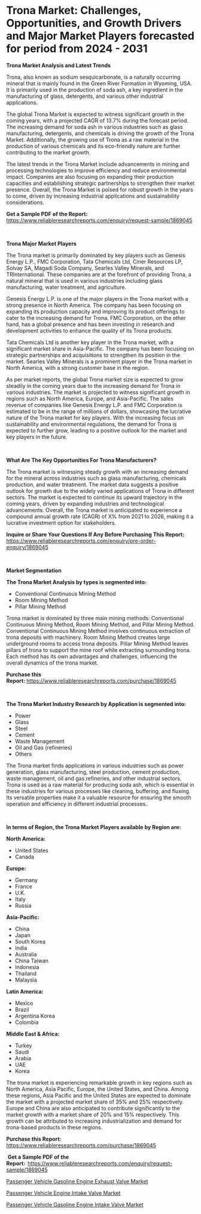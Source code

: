 <p><h1>Trona Market: Challenges, Opportunities, and Growth Drivers and Major Market Players forecasted for period from 2024 - 2031</h1></p><p><strong>Trona Market Analysis and Latest Trends</strong></p>
<p><p>Trona, also known as sodium sesquicarbonate, is a naturally occurring mineral that is mainly found in the Green River Formation in Wyoming, USA. It is primarily used in the production of soda ash, a key ingredient in the manufacturing of glass, detergents, and various other industrial applications.</p><p>The global Trona Market is expected to witness significant growth in the coming years, with a projected CAGR of 13.7% during the forecast period. The increasing demand for soda ash in various industries such as glass manufacturing, detergents, and chemicals is driving the growth of the Trona Market. Additionally, the growing use of Trona as a raw material in the production of various chemicals and its eco-friendly nature are further contributing to the market growth.</p><p>The latest trends in the Trona Market include advancements in mining and processing technologies to improve efficiency and reduce environmental impact. Companies are also focusing on expanding their production capacities and establishing strategic partnerships to strengthen their market presence. Overall, the Trona Market is poised for robust growth in the years to come, driven by increasing industrial applications and sustainability considerations.</p></p>
<p><strong>Get a Sample PDF of the Report:&nbsp;</strong> <a href="https://www.reliableresearchreports.com/enquiry/request-sample/1869045">https://www.reliableresearchreports.com/enquiry/request-sample/1869045</a></p>
<p>&nbsp;</p>
<p><strong>Trona Major Market Players</strong></p>
<p><p>The Trona market is primarily dominated by key players such as Genesis Energy L.P., FMC Corporation, Tata Chemicals Ltd, Ciner Resources LP, Solvay SA, Magadi Soda Company, Searles Valley Minerals, and TRInternational. These companies are at the forefront of providing Trona, a natural mineral that is used in various industries including glass manufacturing, water treatment, and agriculture.</p><p>Genesis Energy L.P. is one of the major players in the Trona market with a strong presence in North America. The company has been focusing on expanding its production capacity and improving its product offerings to cater to the increasing demand for Trona. FMC Corporation, on the other hand, has a global presence and has been investing in research and development activities to enhance the quality of its Trona products.</p><p>Tata Chemicals Ltd is another key player in the Trona market, with a significant market share in Asia-Pacific. The company has been focusing on strategic partnerships and acquisitions to strengthen its position in the market. Searles Valley Minerals is a prominent player in the Trona market in North America, with a strong customer base in the region.</p><p>As per market reports, the global Trona market size is expected to grow steadily in the coming years due to the increasing demand for Trona in various industries. The market is projected to witness significant growth in regions such as North America, Europe, and Asia-Pacific. The sales revenue of companies like Genesis Energy L.P. and FMC Corporation is estimated to be in the range of millions of dollars, showcasing the lucrative nature of the Trona market for key players. With the increasing focus on sustainability and environmental regulations, the demand for Trona is expected to further grow, leading to a positive outlook for the market and key players in the future.</p></p>
<p>&nbsp;</p>
<p><strong>What Are The Key Opportunities For Trona Manufacturers?</strong></p>
<p><p>The Trona market is witnessing steady growth with an increasing demand for the mineral across industries such as glass manufacturing, chemicals production, and water treatment. The market data suggests a positive outlook for growth due to the widely varied applications of Trona in different sectors. The market is expected to continue its upward trajectory in the coming years, driven by expanding industries and technological advancements. Overall, the Trona market is anticipated to experience a compound annual growth rate (CAGR) of X% from 2021 to 2026, making it a lucrative investment option for stakeholders.</p></p>
<p><strong>Inquire or Share Your Questions If Any Before Purchasing This Report:</strong> <a href="https://www.reliableresearchreports.com/enquiry/pre-order-enquiry/1869045">https://www.reliableresearchreports.com/enquiry/pre-order-enquiry/1869045</a></p>
<p>&nbsp;</p>
<p><strong>Market Segmentation</strong></p>
<p><strong>The Trona Market Analysis by types is segmented into:</strong></p>
<p><ul><li>Conventional Continuous Mining Method</li><li>Room Mining Method</li><li>Pillar Mining Method</li></ul></p>
<p><p>Trona market is dominated by three main mining methods: Conventional Continuous Mining Method, Room Mining Method, and Pillar Mining Method. Conventional Continuous Mining Method involves continuous extraction of trona deposits with machinery. Room Mining Method creates large underground rooms to access trona deposits. Pillar Mining Method leaves pillars of trona to support the mine roof while extracting surrounding trona. Each method has its own advantages and challenges, influencing the overall dynamics of the trona market.</p></p>
<p><strong>Purchase this Report:&nbsp;</strong><a href="https://www.reliableresearchreports.com/purchase/1869045">https://www.reliableresearchreports.com/purchase/1869045</a></p>
<p>&nbsp;</p>
<p><strong>The Trona Market Industry Research by Application is segmented into:</strong></p>
<p><ul><li>Power</li><li>Glass</li><li>Steel</li><li>Cement</li><li>Waste Management</li><li>Oil and Gas (refineries)</li><li>Others</li></ul></p>
<p><p>The Trona market finds applications in various industries such as power generation, glass manufacturing, steel production, cement production, waste management, oil and gas refineries, and other industrial sectors. Trona is used as a raw material for producing soda ash, which is essential in these industries for various processes like cleaning, buffering, and fluxing. Its versatile properties make it a valuable resource for ensuring the smooth operation and efficiency in different industrial processes.</p></p>
<p>&nbsp;</p>
<p><strong>In terms of Region, the Trona Market Players available by Region are:</strong></p>
<p>
    <p> <strong> North America: </strong>
        <ul>
            <li>United States</li>
            <li>Canada</li>
        </ul>
        </p> 
    <p> <strong> Europe: </strong>
        <ul>
            <li>Germany</li>
            <li>France</li>
            <li>U.K.</li>
            <li>Italy</li>
            <li>Russia</li>
        </ul>
        </p> 
    <p> <strong> Asia-Pacific: </strong>
        <ul>
            <li>China</li>
            <li>Japan</li>
            <li>South Korea</li>
            <li>India</li>
            <li>Australia</li>
            <li>China Taiwan</li>
            <li>Indonesia</li>
            <li>Thailand</li>
            <li>Malaysia</li>
        </ul>
        </p> 
    <p> <strong> Latin America: </strong>
        <ul>
            <li>Mexico</li>
            <li>Brazil</li>
            <li>Argentina Korea</li>
            <li>Colombia</li>
        </ul>
        </p> 
    <p> <strong> Middle East & Africa: </strong>
        <ul>
            <li>Turkey</li>
            <li>Saudi</li>
            <li>Arabia</li>
            <li>UAE</li>
            <li>Korea</li>
        </ul>
    </p>
    </p>
<p><p>The trona market is experiencing remarkable growth in key regions such as North America, Asia Pacific, Europe, the United States, and China. Among these regions, Asia Pacific and the United States are expected to dominate the market with a projected market share of 35% and 25% respectively. Europe and China are also anticipated to contribute significantly to the market growth with a market share of 20% and 15% respectively. This growth can be attributed to increasing industrialization and demand for trona-based products in these regions.</p></p>
<p><strong>Purchase this Report: </strong><a href="https://www.reliableresearchreports.com/purchase/1869045">https://www.reliableresearchreports.com/purchase/1869045</a></p>
<p>&nbsp;<strong>Get a Sample PDF of the Report:&nbsp;&nbsp;</strong><a href="https://www.reliableresearchreports.com/enquiry/request-sample/1869045">https://www.reliableresearchreports.com/enquiry/request-sample/1869045</a></p>
<p><strong></strong></p>
<p><p><a href="https://view.publitas.com/reportprime-1/passenger-vehicle-gasoline-engine-exhaust-valve-market-size-growth-outlook-from-2023-to-2030-projecting-at-markets-trends-analysis-by-application-regional-outlook-and-revenue/">Passenger Vehicle Gasoline Engine Exhaust Valve Market</a></p><p><a href="https://view.publitas.com/reportprime-1/global-passenger-vehicle-engine-intake-valve-market-size-and-market-trends-insights-and-projections-from-2023-to-2030/">Passenger Vehicle Engine Intake Valve Market</a></p><p><a href="https://view.publitas.com/reportprime-1/passenger-vehicle-gasoline-engine-intake-valve-market-size-and-growth-market-segmentation-regional-and-country-breakdowns-and-market-trends-for-period-from-2023-2030/">Passenger Vehicle Gasoline Engine Intake Valve Market</a></p></p>